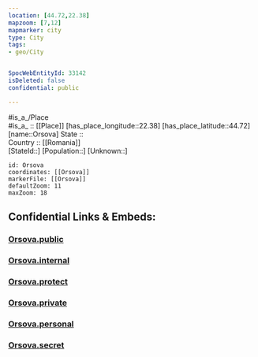 ```yaml
---
location: [44.72,22.38] 
mapzoom: [7,12] 
mapmarker: city 
type: City
tags:
- geo/City


SpocWebEntityId: 33142
isDeleted: false
confidential: public

---
```

#is_a_/Place  
#is_a_ :: [[Place]] 
[has_place_longitude::22.38] 
[has_place_latitude::44.72] 
[name::Orsova] 
State ::  
Country :: [[Romania]]  
[StateId::] 
[Population::] 
[Unknown::] 


```leaflet
id: Orsova
coordinates: [[Orsova]] 
markerFile: [[Orsova]] 
defaultZoom: 11 
maxZoom: 18
```


## Confidential Links & Embeds: 

### [Orsova.public](/_public/\Earth\Continent\Europe\Europe~East\Romania\Regions~Romania\Romania~Sud-Vest_Oltenia\Mehedinti\CityOrsova.public.md) 

### [Orsova.internal](/_internal/\Earth\Continent\Europe\Europe~East\Romania\Regions~Romania\Romania~Sud-Vest_Oltenia\Mehedinti\CityOrsova.internal.md) 

### [Orsova.protect](/_protect/\Earth\Continent\Europe\Europe~East\Romania\Regions~Romania\Romania~Sud-Vest_Oltenia\Mehedinti\CityOrsova.protect.md) 

### [Orsova.private](/_private/\Earth\Continent\Europe\Europe~East\Romania\Regions~Romania\Romania~Sud-Vest_Oltenia\Mehedinti\CityOrsova.private.md) 

### [Orsova.personal](/_personal/\Earth\Continent\Europe\Europe~East\Romania\Regions~Romania\Romania~Sud-Vest_Oltenia\Mehedinti\CityOrsova.personal.md) 

### [Orsova.secret](/_secret/\Earth\Continent\Europe\Europe~East\Romania\Regions~Romania\Romania~Sud-Vest_Oltenia\Mehedinti\CityOrsova.secret.md)


